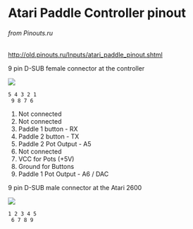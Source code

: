 # Atari Paddle Controller pinout
###### from Pinouts.ru
http://old.pinouts.ru/Inputs/atari_paddle_pinout.shtml

9 pin D-SUB female connector at the controller

![](http://connector.pinouts.ru/diagram/dsub9f.gif)

    5 4 3 2 1
     9 8 7 6

1. Not connected
2. Not connected
3. Paddle 1 button - RX
4. Paddle 2 button - TX
5. Paddle 2 Pot Output - A5
6. Not connected
7. VCC for Pots (+5V)
8. Ground for Buttons
9. Paddle 1 Pot Output - A6 / DAC

9 pin D-SUB male connector at the Atari 2600

![](http://connector.pinouts.ru/diagram/dsub9m.gif)

    1 2 3 4 5
     6 7 8 9
